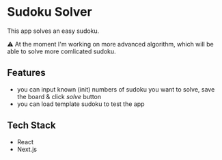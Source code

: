 # Sudoku Solver

This app solves an easy sudoku.

⚠️ At the moment I&apos;m working on more advanced algorithm, which will be able to solve more comlicated sudoku.

## Features

- you can input known (init) numbers of sudoku you want to solve, save the board & click *solve* button
- you can load template sudoku to test the app

## Tech Stack

- React
- Next.js